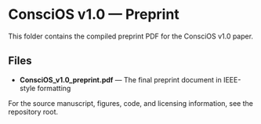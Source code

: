 # ConsciOS v1.0 — Preprint

This folder contains the compiled preprint PDF for the ConsciOS v1.0 paper.

## Files

- **ConsciOS_v1.0_preprint.pdf** — The final preprint document in IEEE-style formatting

For the source manuscript, figures, code, and licensing information, see the repository root.
